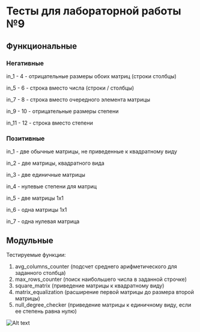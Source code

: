 # Тесты для лабораторной работы №9

## Функциональные
### Негативные
in_1 - 4 - отрицательные размеры обоих матриц (строки столбцы)

in_5 - 6 - строка вместо числа (строки / столбцы)

in_7 - 8 - строка вместо очередного элемента матрицы

in_9 - 10 - отрицательные размеры степени

in_11 - 12 - строка вместо степени

### Позитивные
in_1 - две обычные матрицы, не приведенные к квадратному виду

in_2 - две матрицы, квадратного вида

in_3 - две единичные матрицы

in_4 - нулевые степени для матриц

in_5 - две матрицы 1х1

in_6 - одна матрицы 1х1

in_7 - одна нулевая матрица

## Модульные
Тестируемые функции: 
1. avg_columns_counter (подсчет среднего арифметического для заданного столбца)
2. max_rows_counter (поиск наибольшего числа в заданной строчке)
3. square_matrix (приведение матрицы к квадратному виду)
4. matrix_equalization (расширение первой матрицы до размера второй матрицы)
5. null_degree_checker (приведение матрицы к единичному виду, если ее степень равна нулю)


![Alt text](https://sun9-4.userapi.com/c858324/v858324967/7653f/xvN0eRrJcLI.jpg "CUnitTableTests")
